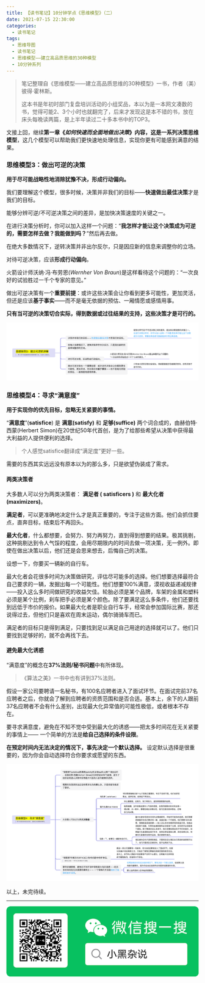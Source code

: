 ```yaml
---
title: 【读书笔记】10分钟学点《思维模型》（二）
date: 2021-07-15 22:30:00
categories:
  - 读书笔记
tags:
  - 思维导图
  - 读书笔记
  - 思维模型——建立高品质思维的30种模型
  - 10分钟系列
---
```



> 笔记整理自《思维模型——建立高品质思维的30种模型》一书，作者（美）彼得·霍林斯。
>
> 这本书是年初时部门复盘培训活动的小组奖品，本以为是一本网文凑数的书，觉得可能2、3个小时也就翻完了，后来才发现这是本不错的书，放在床头每晚读两篇，是上半年读过二十多本书中的TOP3。



文接上回，继续**第一章《*如何快速而全面地做出决策*》**内容，这是一系列**决策思维模型**，这几个模型可以帮助我们更快速地处理信息，实现你更有可能感到满意的结果。



### 思维模型3：做出可逆的决策

**用于尽可能战略性地消除犹豫不决，形成行动偏向。**



我们要理解这个模型，很多时候，决策并非我们的目标——**快速做出最佳决策**才是我们的目标。



能够分辨可逆/不可逆决策之间的差异，是加快决策速度的关键之一。

在进行决策分析时，你可以加入这样一个问题：“**我怎样才能让这个决策成为可逆的，需要怎样去做？我能做到吗？**”然后再去做。



在绝大多数情况下，逆转决策并非出尔反尔，只是因应新的信息来调整你的立场。



对待可逆决策，应该**形成行动偏向**。

火箭设计师沃纳·冯·布劳恩(*Wernher Von Braun*)是这样看待这个问题的：“一次良好的试验胜过一千个专家的意见。”



做出可逆决策有一个**重要前提**：或许这些决策会让你看到更多可能性，更加灵活，但还是应该**基于事实**——而不是毫无依据的预估、一厢情愿或感情用事。

**只有当可逆的决策切合实际，得到数据或过往结果的支持，这些决策才是可行的。**



![思维模型3：做出可逆的决策](https://raw.githubusercontent.com/wuruofan/image_repo/main/img/%E6%80%9D%E7%BB%B4%E6%A8%A1%E5%9E%8B3%EF%BC%9A%E5%81%9A%E5%87%BA%E5%8F%AF%E9%80%86%E7%9A%84%E5%86%B3%E7%AD%96.png)



### 思维模型4：寻求“满意度”

**用于实现你的优先目标，忽略无关紧要的事情。**



“**满意度**”(**satisfice**) 是 **满意(satisfy)** 和 **足够(suffice)** 两个词合成的，由赫伯特·西蒙(Herbert Simon)在20世纪50年代首创，是为了给那些希望从决策中获得最大利益的人提供便利的选择。

> 个人感觉satisfice翻译成“满足度”更好一些。



需要的东西其实远远没有原本以为的那么多，只是欲望伪装成了需求。



#### 两类决策者

大多数人可以分为两类决策者： **满足者 ( satisficers )** 和 **最大化者(maximizers)**。

**满足者**，可以更准确地决定什么才是真正重要的，专注于这些方面。他们会抓住要点，直奔目标，结束后不再回头。

**最大化者**，什么都想要，会努力、努力再努力，直到得到想要的结果。极其挑剔，这种挑剔达到令人气馁的程度，会用尽期限内的时间去做一项决策，无一例外。即使在做出决策以后，他们还是会思来想去，后悔自己的决策。



设想一下，你要买一辆新的自行车。

最大化者会花很多时间为决策做研究，评估尽可能多的选择。他们想要选择最符合自己要求的一辆，发掘出每一个可能性。他们想要100%满意，漠视收益递减规律——投入这么多时间做研究的收益欠佳。轮胎必须是某个品牌，车架的金属和塑料必须是某个比例，刹车把手必须是某个颜色。除了要满足这么多条件，他们还要找到远低于市价的报价。如果最大化者是职业自行车手，经常会参加国际比赛，那还说得过去，但他们只是喜欢在周末运动，偶尔骑骑车而已。

满足者的目标只是得到满足，只要找到足以满足自己用途的选择就可以了。他们只要找到足够好的，就不会再找下去。



#### 避免最大化诱惑

“满意度”的概念在**37%法则/秘书问题**中有所体现。

> 《算法之美》一书中也有讲到37%法则。

假设一家公司要聘请一名秘书，有100名应聘者进入了面试环节。在面试完前37名应聘者之后，你就会了解到应聘者的资质范围和是否合适。基本上，余下的人跟前37名应聘者不会有什么差别，出现最大化异常值的可能性极低，或者根本不存在。



要寻求满意度，避免在不知不觉中受到最大化的诱惑——把太多时间花在无关紧要的事情上—— 一个简单的方法是**给自己选择的条件设限**。

**在预定时间内无法决定的情况下，事先决定一个默认选择。**
设定默认选择是很重要的，因为你会自动选择符合你要求或愿望的东西。



![思维模型4：寻求“满意度”](https://raw.githubusercontent.com/wuruofan/image_repo/main/img/%E6%80%9D%E7%BB%B4%E6%A8%A1%E5%9E%8B4%EF%BC%9A%E5%AF%BB%E6%B1%82%E2%80%9C%E6%BB%A1%E6%84%8F%E5%BA%A6%E2%80%9D.png)

<p>
以上，未完待续。
<p>

---

![小黑杂说](https://raw.githubusercontent.com/wuruofan/wuruofan.github.io/master/img/qr-wechat-large.png)
